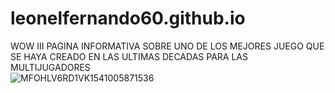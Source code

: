 # leonelfernando60.github.io
WOW III
PAGINA INFORMATIVA SOBRE UNO DE LOS MEJORES JUEGO QUE SE HAYA CREADO EN LAS ULTIMAS DECADAS PARA LAS MULTIJUGADORES  
![MFOHLV6RD1VK1541005871536](https://user-images.githubusercontent.com/82071772/115100197-c2167480-9f00-11eb-853b-9da840981628.jpg)
